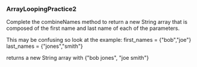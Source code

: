 ### ArrayLoopingPractice2

Complete the combineNames method to return a new String array that is composed of the first name and last name of each of the parameters.

This may be confusing so look at the example:
first_names = {"bob","joe"}
last_names = {"jones","smith"}

returns a new String array with {"bob jones", "joe smith"}
